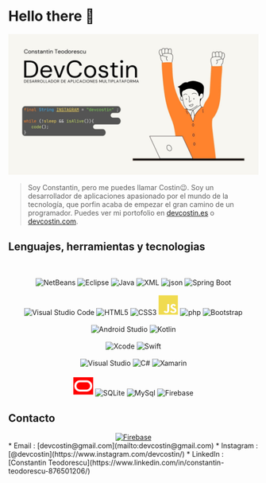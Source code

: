 # Hello there 👋
![alt text](https://github.com/DevCostin/DevCostin/blob/main/cabecera.jpg?raw=true)

>Soy Constantin, pero me puedes llamar Costin😉. Soy un desarrollador de aplicaciones apasionado por el mundo de la tecnología, que porfin acaba de empezar el gran camino de un programador. Puedes ver mi portofolio en [devcostin.es](http://www.devcostin.es/) o [devcostin.com](http://www.devcostin.com/).

## Lenguajes, herramientas y tecnologias
<div align="center" style="display: inline_block">
  <br/>
  <br/>
  <!--Back-->
  <img src="https://upload.wikimedia.org/wikipedia/commons/9/98/Apache_NetBeans_Logo.svg" alt="NetBeans" title="NetBeans" width="40" height="40">
  <img src="https://github.com/get-icon/geticon/blob/master/icons/eclipse.svg" alt="Eclipse" title="Eclipse" width="40" height="40">
  <img src="https://www.vectorlogo.zone/logos/java/java-icon.svg" alt="Java" title="Java" width="40" height="40"/>
  <img src="https://www.vectorlogo.zone/logos/w3c_xml/w3c_xml-icon.svg" alt="XML" title="XML" width="40" height="40"/>
  <img src="https://www.vectorlogo.zone/logos/json/json-icon.svg" alt="json" title="json" width="40" height="40"/>
  <img src="https://github.com/simple-icons/simple-icons/blob/master/icons/springboot.svg" alt="Spring Boot" title="Spring Boot" width="40" height="40">
  <br/>
  <br/>
  
  <!--Front-->
  <img src="https://github.com/gilbarbara/logos/blob/master/logos/visual-studio-code.svg" alt="Visual Studio Code" title="Visual Studio Code" width="40" height="40">
  <img src="https://www.vectorlogo.zone/logos/w3_html5/w3_html5-icon.svg" alt="HTML5" title="HTML5" width="40" height="40"/>
  <img src="https://www.vectorlogo.zone/logos/w3_css/w3_css-icon.svg" alt="CSS3" title="CSS3" width="40" height="40"/>
  <img src="https://raw.githubusercontent.com/devicons/devicon/master/icons/javascript/javascript-plain.svg" alt="Javascript" title="Javascript" width="40" height="40"/>
  <img src="https://www.vectorlogo.zone/logos/php/php-icon.svg" alt="php" title="php" width="40" height="40"/>
  <img src="https://raw.githubusercontent.com/jmnote/z-icons/master/svg/bootstrap.svg" alt="Bootstrap" title="Bootstrap" width="40" height="40"/>
  <br/>
  <br/>
  
  <!--Android-->
  <img src="https://github.com/simple-icons/simple-icons/blob/master/icons/androidstudio.svg" alt="Android Studio" title="Android Studio" width="40" height="40">
  <img src="https://www.vectorlogo.zone/logos/kotlinlang/kotlinlang-icon.svg" alt="Kotlin" title="Kotlin" width="40" height="40"/>
  <br/>
  <br/>
  
  <!--iOS-->
  <img src="https://www.vectorlogo.zone/logos/apple_xcode/apple_xcode-icon.svg" alt="Xcode" title="Xcode" width="40" height="40">
  <img src="https://www.vectorlogo.zone/logos/swift/swift-icon.svg" alt="Swift" title="Swift" width="40" height="40">
  <br/>
  <br/>
  
  <!--Windows-->
  <img src="https://github.com/get-icon/geticon/blob/master/icons/visual-studio.svg" alt="Visual Studio" title="Visual Studio" width="40" height="40">
  <img src="https://cdn-icons-png.flaticon.com/512/6132/6132221.png" alt="C#" title="C#" width="40" height="40">
  <img src="https://github.com/detain/svg-logos/blob/master/svg/xamarin.svg" alt="Xamarin" title="Xamarin" width="40" height="40">
  <br/>
  <br/>
  
  <!--BBDD-->
  <img src="https://github.com/fizzed/font-mfizz/blob/master/src/svg/oracle-alt.svg" alt="Oracle Database" title="Oracle Database" width="40" height="40">
  <img src="https://www.vectorlogo.zone/logos/sqlite/sqlite-icon.svg" alt="SQLite" title="SQLite" width="40" height="40"/>
  <img src="https://www.vectorlogo.zone/logos/mysql/mysql-icon.svg" alt="MySql" title="MySql" width="40" height="40">
  <img src="https://www.vectorlogo.zone/logos/firebase/firebase-icon.svg" alt="Firebase" title="Firebase" width="40" height="40">

</div>

## Contacto
<div align="center" style="display: inline_block">
  <a href="mailto:devcostin@gmail.com"><img src="https://www.vectorlogo.zone/logos/firebase/firebase-icon.svg" alt="Firebase" title="Firebase" width="40" height="40"></a>
</div>
* Email : [devcostin@gmail.com](mailto:devcostin@gmail.com)
* Instagram : [@devcostin](https://www.instagram.com/devcostin/)
* LinkedIn : [Constantin Teodorescu](https://www.linkedin.com/in/constantin-teodorescu-876501206/)
